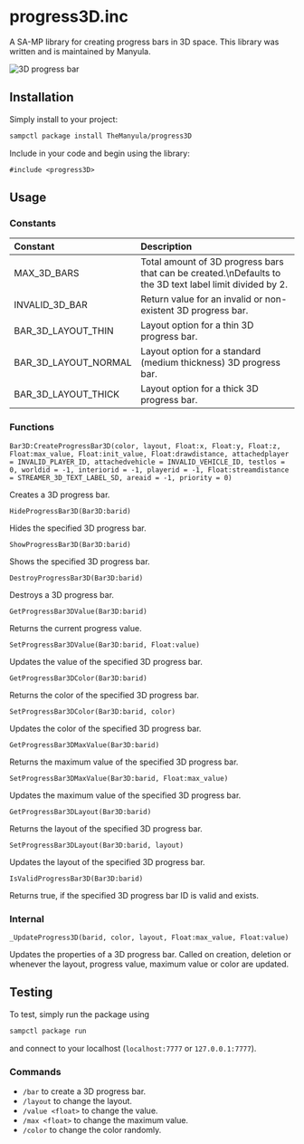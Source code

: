 # progress3D.inc

A SA-MP library for creating progress bars in 3D space. This library was written and is maintained by Manyula.

![3D progress bar](https://www2.pic-upload.de/thumb/35895015/progress3D.png)

## Installation

Simply install to your project:

```bash
sampctl package install TheManyula/progress3D
```

Include in your code and begin using the library:

```pawn
#include <progress3D>
```

## Usage

### Constants

| Constant             | Description                                                                                              |
| :------------------- | :------------------------------------------------------------------------------------------------------- |
| MAX_3D_BARS          | Total amount of 3D progress bars that can be created.\nDefaults to the 3D text label limit divided by 2. |
| INVALID_3D_BAR       | Return value for an invalid or non-existent 3D progress bar.                                             |
| BAR_3D_LAYOUT_THIN   | Layout option for a thin 3D progress bar.                                                                |
| BAR_3D_LAYOUT_NORMAL | Layout option for a standard (medium thickness) 3D progress bar.                                         |
| BAR_3D_LAYOUT_THICK  | Layout option for a thick 3D progress bar.                                                               |

### Functions

```pawn
Bar3D:CreateProgressBar3D(color, layout, Float:x, Float:y, Float:z, Float:max_value, Float:init_value, Float:drawdistance, attachedplayer = INVALID_PLAYER_ID, attachedvehicle = INVALID_VEHICLE_ID, testlos = 0, worldid = -1, interiorid = -1, playerid = -1, Float:streamdistance = STREAMER_3D_TEXT_LABEL_SD, areaid = -1, priority = 0)
```

Creates a 3D progress bar.

```pawn
HideProgressBar3D(Bar3D:barid)
```

Hides the specified 3D progress bar.

```pawn
ShowProgressBar3D(Bar3D:barid)
```

Shows the specified 3D progress bar.

```pawn
DestroyProgressBar3D(Bar3D:barid)
```

Destroys a 3D progress bar.

```pawn
GetProgressBar3DValue(Bar3D:barid)
```

Returns the current progress value.

```pawn
SetProgressBar3DValue(Bar3D:barid, Float:value)
```

Updates the value of the specified 3D progress bar.

```pawn
GetProgressBar3DColor(Bar3D:barid)
```

Returns the color of the specified 3D progress bar.

```pawn
SetProgressBar3DColor(Bar3D:barid, color)
```

Updates the color of the specified 3D progress bar.

```pawn
GetProgressBar3DMaxValue(Bar3D:barid)
```

Returns the maximum value of the specified 3D progress bar.

```pawn
SetProgressBar3DMaxValue(Bar3D:barid, Float:max_value)
```

Updates the maximum value of the specified 3D progress bar.

```pawn
GetProgressBar3DLayout(Bar3D:barid)
```

Returns the layout of the specified 3D progress bar.

```pawn
SetProgressBar3DLayout(Bar3D:barid, layout)
```

Updates the layout of the specified 3D progress bar.

```pawn
IsValidProgressBar3D(Bar3D:barid)
```

Returns true, if the specified 3D progress bar ID is valid and exists.

### Internal

```pawn
_UpdateProgress3D(barid, color, layout, Float:max_value, Float:value)
```

Updates the properties of a 3D progress bar. Called on creation, deletion or whenever the layout, progress value, maximum value or color are updated.

## Testing

To test, simply run the package using

```bash
sampctl package run
```

and connect to your localhost (`localhost:7777` or `127.0.0.1:7777`).

### Commands

* `/bar` to create a 3D progress bar.
* `/layout` to change the layout.
* `/value <float>` to change the value.
* `/max <float>` to change the maximum value.
* `/color` to change the color randomly.
